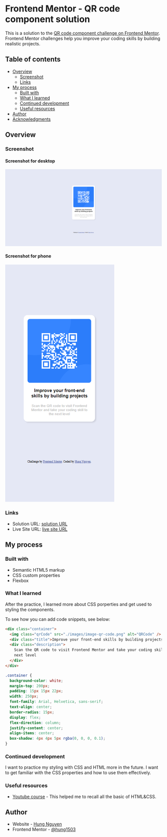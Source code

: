 # Frontend Mentor - QR code component solution

This is a solution to the [QR code component challenge on Frontend Mentor](https://www.frontendmentor.io/challenges/qr-code-component-iux_sIO_H). Frontend Mentor challenges help you improve your coding skills by building realistic projects.

## Table of contents

- [Overview](#overview)
  - [Screenshot](#screenshot)
  - [Links](#links)
- [My process](#my-process)
  - [Built with](#built-with)
  - [What I learned](#what-i-learned)
  - [Continued development](#continued-development)
  - [Useful resources](#useful-resources)
- [Author](#author)
- [Acknowledgments](#acknowledgments)

## Overview

### Screenshot

#### Screenshot for desktop

![Screenshot for desktop](./images/Screenshot-desktop.png)

#### Screenshot for phone

![Screenshot for phone](./images/Screenshot-phone.png)

### Links

- Solution URL: [solution URL](https://github.com/hung1503/CSS-practice/tree/main/qr-code-component-main)
- Live Site URL: [live site URL](https://your-live-site-url.com)

## My process

### Built with

- Semantic HTML5 markup
- CSS custom properties
- Flexbox

### What I learned

After the practice, I learned more about CSS porperties and get used to styling the components.

To see how you can add code snippets, see below:

```html
<div class="container">
  <img class="qrCode" src="./images/image-qr-code.png" alt="QRCode" />
  <div class="title">Improve your front-end skills by building projects</div>
  <div class="description">
    Scan the QR code to visit Frontend Mentor and take your coding skill to the
    next level
  </div>
</div>
```

```css
.container {
  background-color: white;
  margin-top: 200px;
  padding: 15px 15px 22px;
  width: 250px;
  font-family: Arial, Helvetica, sans-serif;
  text-align: center;
  border-radius: 15px;
  display: flex;
  flex-direction: column;
  justify-content: center;
  align-items: center;
  box-shadow: 4px 4px 5px rgba(0, 0, 0, 0.1);
}
```

### Continued development

I want to practice my styling with CSS and HTML more in the future. I want to get familiar with the CSS properties and how to use them effectively.

### Useful resources

- [Youtube course](https://www.youtube.com/watch?v=G3e-cpL7ofc&list=WL&index=2&t=23364s) - This helped me to recall all the basic of HTML&CSS.

## Author

- Website - [Hung Nguyen](https://portfolio-2024-59zr.vercel.app/)
- Frontend Mentor - [@hung1503](https://www.frontendmentor.io/profile/hung1503)
